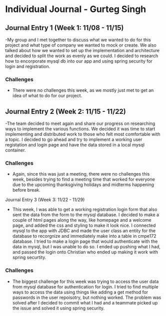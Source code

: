 # Individual Journal - Gurteg Singh 

## Journal Entry 1 (Week 1: 11/08 - 11/15)
  -My group and I met together to discuss what we wanted to do for this project and what type of company we wanted to mock or create. We also talked about how we wanted to set up the implementation and architecture and decided to split the work as evenly as we could. I decided to research how to encorporate mysql db into our app and using spring security for login and registration. 
  
  ### Challenges
   - There were no challenges this week, as we mostly just met to get an idea of what to do for our project.
   
## Journal Entry 2 (Week 2: 11/15 - 11/22)
  -The team decided to meet again and share our progress on researching ways to implement the various functions. We decided it was time to start implementing and distributed work to those who felt most comfortable with a topic. I decided to go ahead and try to implement a working user registation and login page and have the data stored in a local mysql container. 
  
  ### Challenges
   - Again, since this was just a meeting, there were no challenges this week, besides trying to find a meeting time that worked for everyone due to the upcoming thanksgiving holidays and midterms happening before break.

Journal Entry 3 (Week 3: 11/22 - 11/29)
  - This week, I was able to get a working registration login form that also sent the data from the form to the mysql database. I decided to make a couple of html pages along the way, like homepage and a welcome page, and added the css and styling to make it look nice. I connected mysql to the app with JDBC and made the user class an entity for the database to recorgnize and immediately make into a table in cmpe172 database. I tried to make a login page that would authenticate with the data in mysql, but I was unable to do so. I ended up pushing what I had, and passed the login onto Christian who ended up making it work with spring securtity. 
  
  ### Challenges
   - The biggest challenge for this week was trying to access the user data from mysql database for authentication for login. I tried to find multiple ways to access the data using things like adding a get method for passwords in the user repoisotry, but nothing worked. The problem was solved after I decided to commit what I had and a teammate picked up the issue and solved it using spring security.   

    
